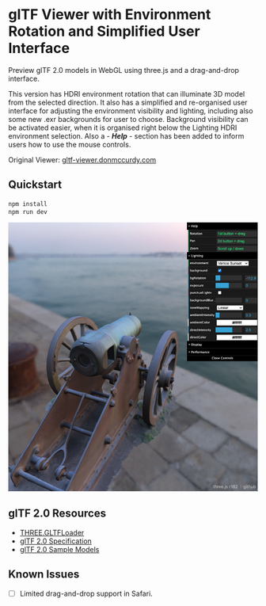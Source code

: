 # glTF Viewer with Environment Rotation and Simplified User Interface 

Preview glTF 2.0 models in WebGL using three.js and a drag-and-drop interface. 

This version has HDRI environment rotation that can illuminate 3D model from the selected direction. It also has a simplified and re-organised user interface for adjusting the environment visibility and lighting, including also some new .exr backgrounds for user to choose. Background visibility can be activated easier, when it is organised right below the Lighting HDRI environment selection. Also a - **_Help_** - section has been added to inform users how to use the mouse controls. 

Original Viewer: [gltf-viewer.donmccurdy.com](https://gltf-viewer.donmccurdy.com/)

## Quickstart

```
npm install
npm run dev
```

![screenshot](/glTF_GUI_example_2.png)

## glTF 2.0 Resources

-   [THREE.GLTFLoader](https://threejs.org/docs/#examples/en/loaders/GLTFLoader)
-   [glTF 2.0 Specification](https://github.com/KhronosGroup/glTF/blob/master/specification/2.0/README.md)
-   [glTF 2.0 Sample Models](https://github.com/KhronosGroup/glTF-Sample-Models/tree/master/2.0/)

## Known Issues

-   [ ] Limited drag-and-drop support in Safari.
